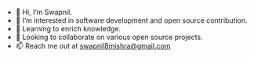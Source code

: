 - 👋 Hi, I’m Swapnil.
- 👀 I’m interested in software development and open source contribution.
- 🌱 Learning to enrich knowledge.
- 💞️ Looking to collaborate on various open source projects.
- 📫 Reach me out at swapnil8mishra@gmail.com
